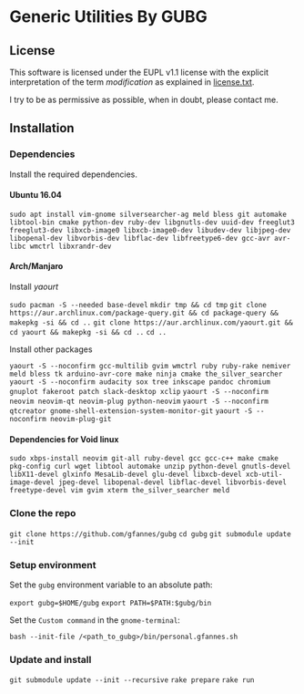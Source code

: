Generic Utilities By GUBG
=========================

## License

This software is licensed under the EUPL v1.1 license with the explicit interpretation of the term _modification_ as explained in [license.txt](license.txt).

I try to be as permissive as possible, when in doubt, please contact me.

## Installation

### Dependencies

Install the required dependencies.

#### Ubuntu 16.04

`sudo apt install vim-gnome silversearcher-ag meld bless git automake libtool-bin cmake python-dev ruby-dev libgnutls-dev uuid-dev freeglut3 freeglut3-dev libxcb-image0 libxcb-image0-dev libudev-dev libjpeg-dev libopenal-dev libvorbis-dev libflac-dev libfreetype6-dev gcc-avr avr-libc wmctrl libxrandr-dev`

#### Arch/Manjaro

Install _yaourt_

`sudo pacman -S --needed base-devel`
`mkdir tmp && cd tmp`
`git clone https://aur.archlinux.com/package-query.git && cd package-query && makepkg -si && cd ..`
`git clone https://aur.archlinux.com/yaourt.git && cd yaourt && makepkg -si && cd ..`
`cd ..`

Install other packages

`yaourt -S --noconfirm gcc-multilib gvim wmctrl ruby ruby-rake nemiver meld bless tk arduino-avr-core make ninja cmake the_silver_searcher`
`yaourt -S --noconfirm audacity sox tree inkscape pandoc chromium gnuplot fakeroot patch slack-desktop xclip`
`yaourt -S --noconfirm neovim neovim-qt neovim-plug python-neovim`
`yaourt -S --noconfirm qtcreator gnome-shell-extension-system-monitor-git`
`yaourt -S --noconfirm neovim-plug-git`

#### Dependencies for Void linux

`sudo xbps-install neovim git-all ruby-devel gcc gcc-c++ make cmake pkg-config curl wget libtool automake unzip python-devel gnutls-devel libX11-devel glxinfo MesaLib-devel glu-devel libxcb-devel xcb-util-image-devel jpeg-devel libopenal-devel libflac-devel libvorbis-devel freetype-devel vim gvim xterm the_silver_searcher meld`

### Clone the repo

`git clone https://github.com/gfannes/gubg`
`cd gubg`
`git submodule update --init`

### Setup environment

Set the `gubg` environment variable to an absolute path:

`export gubg=$HOME/gubg`
`export PATH=$PATH:$gubg/bin`

Set the `Custom command` in the `gnome-terminal`:

`bash --init-file /<path_to_gubg>/bin/personal.gfannes.sh`

### Update and install

`git submodule update --init --recursive`
`rake prepare`
`rake run`

